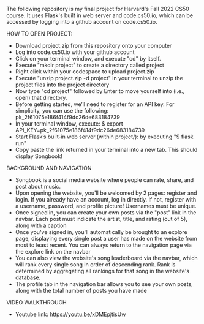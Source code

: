 The following repository is my final project for Harvard's Fall 2022 CS50 course. It uses Flask's built in web server and code.cs50.io, which can be accessed by logging into a github account on code.cs50.io.

HOW TO OPEN PROJECT:
- Download project.zip from this repository onto your computer
- Log into code.cs50.io with your github account
- Click on your terminal window, and execute "cd" by itself.
- Execute "mkdir project" to create a directory called project
- Right click within your codespace to upload project.zip
- Execute "unzip project.zip -d project" in your terminal to unzip the project files into the project directory
- Now type "cd project" followed by Enter to move yourself into (i.e., open) that directory.
- Before getting started, we’ll need to register for an API key. For simplicity, you can use the following: pk_2f61075e186f414f9dc26de683184739
- In your terminal window, execute: $ export API_KEY=pk_2f61075e186f414f9dc26de683184739
- Start Flask’s built-in web server (within project/): by executing "$ flask run"
- Copy paste the link returned in your terminal into a new tab. This should display Songbook!

BACKGROUND AND NAVIGATION
- Songbook is a social media website where people can rate, share, and post about music.
- Upon opening the website, you'll be welcomed by 2 pages: register and login. If you already have an account, log in directly. If not, register with a username, password, and profile picture! Usernames must be unique.
- Once signed in, you can create your own posts via the "post" link in the navbar. Each post must indicate the artist, title, and rating (out of 5), along with a caption
- Once you've signed in, you'll automatically be brought to an explore page, displaying every single post a user has made on the website from most to least recent. You can always return to the navigation page via the explore link on the navbar
- You can also view the website's song leaderboard via the navbar, which will rank every single song in order of descending rank. Rank is determined by aggregating all rankings for that song in the website's database.
- The profile tab in the navigation bar allows you to see your own posts, along with the total number of posts you have made

VIDEO WALKTHROUGH
- Youtube link: https://youtu.be/xDMEpjtisUw
